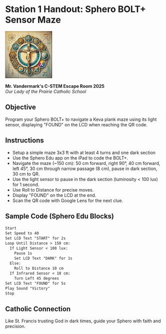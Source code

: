 # Station 1 Handout: Sphero BOLT+ Sensor Maze

<img src="https://raw.githubusercontent.com/bonJoeV/C-STEM-Curriculum/refs/heads/main/logo.jpg" width="150" height="150" alt="Our Lady of the Prairie Catholic School Logo">

**Mr. Vandermark's C-STEM Escape Room 2025**  
*Our Lady of the Prairie Catholic School*

## Objective
Program your Sphero BOLT+ to navigate a Keva plank maze using its light sensor, displaying "FOUND" on the LCD when reaching the QR code.

## Instructions
- Setup a simple maze 3x3 ft with at least 4 turns and one dark section
- Use the Sphero Edu app on the iPad to code the BOLT+.
- Navigate the maze (~150 cm): 50 cm forward, right 90°, 40 cm forward, left 45°, 30 cm through narrow passage (8 cm), pause in dark section, 30 cm to QR.
- Use the light sensor to pause in the dark section (luminosity < 100 lux) for 1 second.
- Use Roll to Distance for precise moves.
- Display "FOUND" on the LCD at the end.
- Scan the QR code with Google Lens for the next clue.

## Sample Code (Sphero Edu Blocks)
```
Start
Set Speed to 40
Set LCD Text "START" for 2s
Loop Until Distance > 150 cm:
  If Light Sensor < 100 lux:
    Pause 1s
    Set LCD Text "DARK" for 1s
  Else:
    Roll to Distance 10 cm
  If Infrared Sensor < 10 cm:
    Turn Left 45 degrees
Set LCD Text "FOUND" for 5s
Play Sound "Victory"
Stop
```

## Catholic Connection
Like St. Francis trusting God in dark times, guide your Sphero with faith and precision.

